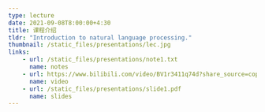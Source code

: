 ```yaml
---
type: lecture
date: 2021-09-08T8:00:00+4:30
title: 课程介绍
tldr: "Introduction to natural language processing."
thumbnail: /static_files/presentations/lec.jpg
links: 
    - url: /static_files/presentations/note1.txt
      name: notes
    - url: https://www.bilibili.com/video/BV1r3411q74d?share_source=copy_web
      name: video
    - url: /static_files/presentations/slide1.pdf
      name: slides
---
```

